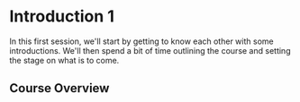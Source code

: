 # Introduction 1

In this first session, we'll start by getting to know each other with some introductions. We'll then spend a bit of time outlining the course and setting the stage on what is to come.

## Course Overview
